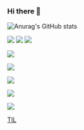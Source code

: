 ### Hi there 👋



![Anurag's GitHub stats](https://github-readme-stats.vercel.app/api?username=sungsikyang92&show_icons=true&theme=merko)

![](https://img.shields.io/badge/Java-ED8B00?style=for-the-badge&logo=java&logoColor=white)
![](https://img.shields.io/badge/JavaScript-323330?style=for-the-badge&logo=javascript&logoColor=F7DF1E)
![](https://img.shields.io/badge/Python-FFD43B?style=for-the-badge&logo=python&logoColor=blue/)

![](https://img.shields.io/badge/Spring-6DB33F?style=for-the-badge&logo=spring&logoColor=white)

![](https://img.shields.io/badge/Spring_Boot-F2F4F9?style=for-the-badge&logo=spring-boot)

![](https://img.shields.io/badge/Eclipse-2C2255?style=for-the-badge&logo=eclipse&logoColor=white)

![](https://img.shields.io/badge/IntelliJ_IDEA-000000.svg?style=for-the-badge&logo=intellij-idea&logoColor=white)

![](https://img.shields.io/badge/PyCharm-000000.svg?&style=for-the-badge&logo=PyCharm&logoColor=white)



[TIL](https://github.com/sungsikyang92/sungsikyang92/blob/main/TIL.md)

<!--
**sungsikyang92/sungsikyang92** is a ✨ _special_ ✨ repository because its `README.md` (this file) appears on your GitHub profile.

Here are some ideas to get you started:

- 🔭 I’m currently working on ...
- 🌱 I’m currently learning ...
- 👯 I’m looking to collaborate on ...
- 🤔 I’m looking for help with ...
- 💬 Ask me about ...
- 📫 How to reach me: ...
- 😄 Pronouns: ...
- ⚡ Fun fact: ...
-->
